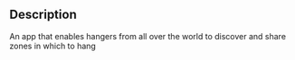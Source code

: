 ##  Description

An app that enables hangers from all over the world to discover and share zones
in which to hang 
